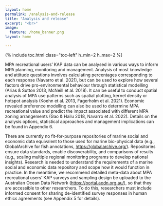 ```yaml
---
layout: home
permalink: /analysis-and-release
title: "Analysis and release"
excerpt: "<br>"
image:
  feature: /home_banner.png
layout: home

---
```

{% include toc.html class="toc-left" h_min=2 h_max=2 %} 

MPA recreational users’ KAP data can be analysed in various ways to inform MPA planning, monitoring and management. Analysis of most knowledge and attitude questions involves calculating percentages corresponding to each response (Navarro et al. 2021), but can be used to explore how several factors drive pro-environmental behaviour through statistical modelling (Arias & Sutton 2013, McNeill et al. 2018). It can be useful to conduct spatial analysis of MPA use patterns such as spatial plotting, kernel density or hotspot analysis (Koehn et al. 2013, Fagerholm et al. 2021). Economic revealed preference modelling can also be used to determine MPA recreational value and predict the impact associated with different MPA zoning arrangements (Gao & Hailu 2018, Navarro et al. 2022). Details on the analysis options, statistical approaches and management implications can be found in Appendix 6.

There are currently no fit-for-purpose repositories of marine social and economic data equivalent to those used for marine bio-physical data (e.g., GlobalArchive for fish annotations, https://globalarchive.org/). Repositories ensure data standards, enable discoverability, and comparisons of results (e.g., scaling multiple regional monitoring programs to develop national insights). Research is needed to understand the requirements of a marine social and economic data repository and scope how it would function in practice. 
In the meantime, we recommend detailed meta-data about MPA recreational users’ KAP surveys and sampling design be uploaded to the Australian Ocean Data Network (https://portal.aodn.org.au/), so that they are accessible to other researchers. To do this, researchers must include informed consent for sharing de-identified survey responses in human ethics agreements (see Appendix 5 for details). 

